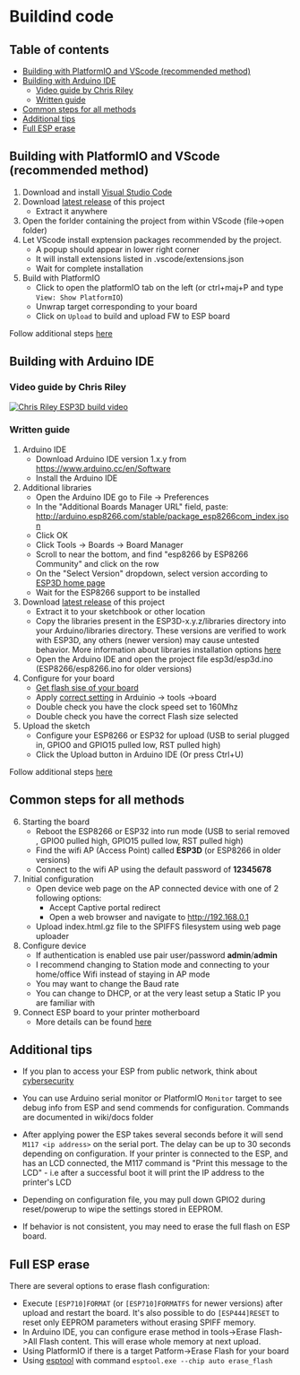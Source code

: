 # Buildind code

## Table of contents

- [Building with PlatformIO and VScode (recommended method)](#Building-with-PlatformIO-and-VScode-(recommended-method))
- [Building with Arduino IDE](#Building-with-Arduino-IDE)
  - [Video guide by Chris Riley](#Video-guide-by-Chris-Riley)
  - [Written guide](#Written-guide)
- [Common steps for all methods](#Common-steps-for-all-methods)
- [Additional tips](#Additional-tips)
- [Full ESP erase](#Full-ESP-erase)

## Building with PlatformIO and VScode (recommended method)

1. Download and install [Visual Studio Code](https://code.visualstudio.com/)
2. Download [latest release](https://github.com/luc-github/ESP3D/releases/latest) of this project
    - Extract it anywhere
3. Open the forlder containing the project from within VScode (file->open folder)
4. Let VScode install exptension packages recommended by the project. 
    - A popup should appear in lower right corner
    - It will install extensions listed in .vscode/extensions.json
    - Wait for complete installation
5. Build with PlatformIO
    - Click to open the platformIO tab on the left  (or ctrl+maj+P and type `View: Show PlatformIO`)
    - Unwrap target corresponding to your board
    - Click on `Upload` to build and upload FW to ESP board

Follow additional steps [here](#Common-steps-for-all-methods)

## Building with Arduino IDE

### Video guide by Chris Riley

[![Chris Riley ESP3D build video](https://img.youtube.com/vi/pJGBRriNc9I/0.jpg)](https://www.youtube.com/watch?v=pJGBRriNc9I)

### Written guide

1. Arduino IDE
    - Download Arduino IDE version 1.x.y from <https://www.arduino.cc/en/Software>
    - Install the Arduino IDE
2. Additional libraries
    - Open the Arduino IDE go to File -> Preferences
    - In the "Additional Boards Manager URL" field, paste: <http://arduino.esp8266.com/stable/package_esp8266com_index.json>
    - Click OK
    - Click Tools -> Boards -> Board Manager
    - Scroll to near the bottom, and find "esp8266 by ESP8266 Community" and click on the row
    - On the "Select Version" dropdown, select version according to [ESP3D home page](https://github.com/luc-github/ESP3D)
    - Wait for the ESP8266 support to be installed
3. Download [latest release](https://github.com/luc-github/ESP3D/releases/latest) of this project
    - Extract it to your sketchbook or other location
    - Copy the libraries present in the ESP3D-x.y.z/libraries directory into your Arduino/libraries directory. These versions are verified to work with ESP3D, any others (newer version) may cause untested behavior. More information about libraries installation options [here](https://docs.arduino.cc/software/ide-v1/tutorials/installing-libraries)
    - Open the Arduino IDE and open the project file esp3d/esp3d.ino (ESP8266/esp8266.ino for older versions)
4. Configure for your board
    - [Get flash sise of your board](https://github.com/luc-github/ESP3D/wiki/Flash-Size#figuring-out-the-flash-size)
    - Apply [correct setting](https://github.com/luc-github/ESP3D/wiki/Flash-Size) in Arduinio -> tools ->board
    - Double check you have the clock speed set to 160Mhz
    - Double check you have the correct Flash size selected
5. Upload the sketch
    - Configure your ESP8266 or ESP32 for upload (USB to serial plugged in, GPIO0 and GPIO15 pulled low, RST pulled high)
    - Click the Upload button in Arduino IDE (Or press Ctrl+U)

Follow additional steps [here](#Common-steps-for-all-methods)

## Common steps for all methods

6. Starting the board
    - Reboot the ESP8266 or ESP32 into run mode (USB to serial removed , GPIO0 pulled high,  GPIO15 pulled low, RST pulled high)
    - Find the wifi AP (Access Point) called **ESP3D** (or ESP8266 in older versions)
    - Connect to the wifi AP using the default password of **12345678**
7. Initial configuration
    - Open device web page on the AP connected device with one of 2 following options:
        - Accept Captive portal redirect
        - Open a web browser and navigate to <http://192.168.0.1>
    - Upload index.html.gz file to the SPIFFS filesystem using web page uploader
8. Configure device
    - If authentication is enabled use pair user/password **admin**/**admin**
    - I recommend changing to Station mode and connecting to your home/office Wifi instead of staying in AP mode
    - You may want to change the Baud rate
    - You can change to DHCP, or at the very least setup a Static IP you are familiar with
9. Connect ESP board to your printer motherboard
    - More details can be found [here](https://github.com/luc-github/ESP3D/wiki/Hardware-connection)

## Additional tips

- If you plan to access your ESP from public network, think about [cybersecurity](https://github.com/luc-github/ESP3D/wiki/Cybersecurity-concerns)

- You can use Arduino serial monitor or PlatformIO `Monitor` target to see debug info from ESP and send commends for configuration. Commands are documented in wiki/docs folder

- After applying power the ESP takes several seconds before it will send `M117 <ip address>` on the serial port. The delay can be up to 30 seconds depending on configuration. If your printer is connected to the ESP, and has an LCD connected, the M117 command is "Print this message to the LCD" - i.e after a successful boot it will print the IP address to the printer's LCD

- Depending on configuration file, you may pull down GPIO2 during reset/powerup to wipe the settings stored in EEPROM.

- If behavior is not consistent, you may need to erase the full flash on ESP board.

## Full ESP erase

There are several options to erase flash configuration:

- Execute `[ESP710]FORMAT` (or `[ESP710]FORMATFS` for newer versions) after upload and restart the board. It's also possible to do `[ESP444]RESET` to reset only EEPROM parameters without erasing SPIFF memory.
- In Arduino IDE, you can configure erase method in tools->Erase Flash->All Flash content. This will erase whole memory at next upload.
- Using PlatformIO if there is a target Patform->Erase Flash for your board
- Using [esptool](https://github.com/espressif/esptool) with command `esptool.exe --chip auto erase_flash`
